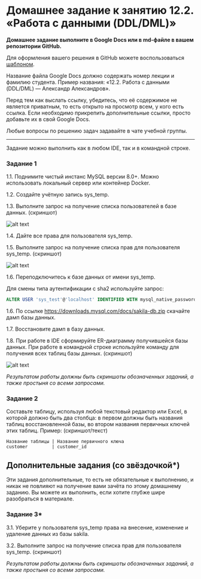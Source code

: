 # Домашнее задание к занятию 12.2. «Работа с данными (DDL/DML)»

**Домашнее задание выполните в Google Docs или в md-файле в вашем репозитории GitHub.** 

Для оформления вашего решения в GitHub можете воспользоваться [шаблоном](https://github.com/netology-code/sys-pattern-homework).

Название файла Google Docs должно содержать номер лекции и фамилию студента. Пример названия: «12.2. Работа с данными (DDL/DML) — Александр Александров».

Перед тем как выслать ссылку, убедитесь, что её содержимое не является приватным, то есть открыто на просмотр всем, у кого есть ссылка. Если необходимо прикрепить дополнительные ссылки, просто добавьте их в свой Google Docs.

Любые вопросы по решению задач задавайте в чате учебной группы.


---

Задание можно выполнить как в любом IDE, так и в командной строке.

### Задание 1
1.1. Поднимите чистый инстанс MySQL версии 8.0+. Можно использовать локальный сервер или контейнер Docker.

1.2. Создайте учётную запись sys_temp. 

1.3. Выполните запрос на получение списка пользователей в базе данных. (скриншот)

![alt text](https://github.com/aleksandr-Shubin-83/homework/blob/main/img/2022-12-27_12-23-26.png)

1.4. Дайте все права для пользователя sys_temp. 

1.5. Выполните запрос на получение списка прав для пользователя sys_temp. (скриншот)

![alt text](https://github.com/aleksandr-Shubin-83/homework/blob/main/img/2022-12-27_12-31-14.png)

1.6. Переподключитесь к базе данных от имени sys_temp.

Для смены типа аутентификации с sha2 используйте запрос: 
```sql
ALTER USER 'sys_test'@'localhost' IDENTIFIED WITH mysql_native_password BY 'password';
```
1.6. По ссылке https://downloads.mysql.com/docs/sakila-db.zip скачайте дамп базы данных.

1.7. Восстановите дамп в базу данных.

1.8. При работе в IDE сформируйте ER-диаграмму получившейся базы данных. При работе в командной строке используйте команду для получения всех таблиц базы данных. (скриншот)

![alt text](https://github.com/aleksandr-Shubin-83/homework/blob/main/img/2022-12-27_17-16-26.png)

*Результатом работы должны быть скриншоты обозначенных заданий, а также простыня со всеми запросами.*


### Задание 2
Составьте таблицу, используя любой текстовый редактор или Excel, в которой должно быть два столбца: в первом должны быть названия таблиц восстановленной базы, во втором названия первичных ключей этих таблиц. Пример: (скриншот/текст)
```
Название таблицы | Название первичного ключа
customer         | customer_id
```


## Дополнительные задания (со звёздочкой*)
Эти задания дополнительные, то есть не обязательные к выполнению, и никак не повлияют на получение вами зачёта по этому домашнему заданию. Вы можете их выполнить, если хотите глубже шире разобраться в материале.

### Задание 3*
3.1. Уберите у пользователя sys_temp права на внесение, изменение и удаление данных из базы sakila.

3.2. Выполните запрос на получение списка прав для пользователя sys_temp. (скриншот)

*Результатом работы должны быть скриншоты обозначенных заданий, а также простыня со всеми запросами.*
